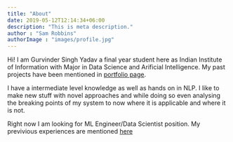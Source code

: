 ```yaml
---
title: "About"
date: 2019-05-12T12:14:34+06:00
description: "This is meta description."
author : "Sam Robbins"
authorImage : "images/profile.jpg"
---
```



Hi! I am Gurvinder Singh Yadav a final year student here as Indian Institute of Information with Major in Data Science and Arificial Intelligence. My past projects have been mentioned in [portfolio page](/portfolio).

I have a intermediate level knowledge as well as hands on in NLP. 
I like to make new stuff with novel approaches and while doing so even analysing the breaking points of my system to now where it is applicable and where it is not.

Right now I am looking for ML Engineer/Data Scientist position. My previvious experiences are mentioned [here](/#experience)